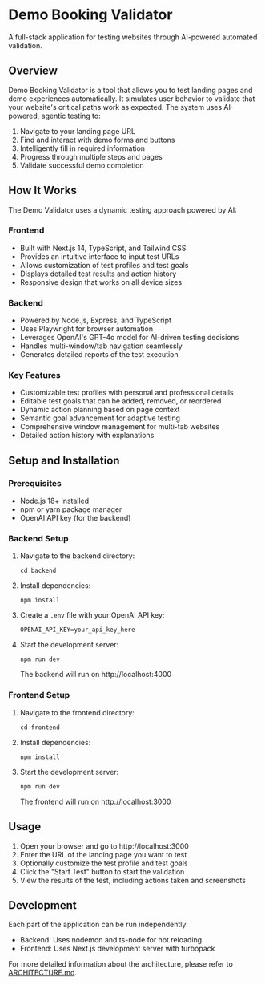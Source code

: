 # Demo Booking Validator

A full-stack application for testing websites through AI-powered automated validation.

## Overview

Demo Booking Validator is a tool that allows you to test landing pages and demo experiences automatically. It simulates user behavior to validate that your website's critical paths work as expected. The system uses AI-powered, agentic testing to:

1. Navigate to your landing page URL
2. Find and interact with demo forms and buttons
3. Intelligently fill in required information
4. Progress through multiple steps and pages
5. Validate successful demo completion

## How It Works

The Demo Validator uses a dynamic testing approach powered by AI:

### Frontend

- Built with Next.js 14, TypeScript, and Tailwind CSS
- Provides an intuitive interface to input test URLs
- Allows customization of test profiles and test goals
- Displays detailed test results and action history
- Responsive design that works on all device sizes

### Backend

- Powered by Node.js, Express, and TypeScript
- Uses Playwright for browser automation
- Leverages OpenAI's GPT-4o model for AI-driven testing decisions
- Handles multi-window/tab navigation seamlessly
- Generates detailed reports of the test execution

### Key Features

- Customizable test profiles with personal and professional details
- Editable test goals that can be added, removed, or reordered
- Dynamic action planning based on page context
- Semantic goal advancement for adaptive testing
- Comprehensive window management for multi-tab websites
- Detailed action history with explanations

## Setup and Installation

### Prerequisites

- Node.js 18+ installed
- npm or yarn package manager
- OpenAI API key (for the backend)

### Backend Setup

1. Navigate to the backend directory:

   ```
   cd backend
   ```

2. Install dependencies:

   ```
   npm install
   ```

3. Create a `.env` file with your OpenAI API key:

   ```
   OPENAI_API_KEY=your_api_key_here
   ```

4. Start the development server:
   ```
   npm run dev
   ```
   The backend will run on http://localhost:4000

### Frontend Setup

1. Navigate to the frontend directory:

   ```
   cd frontend
   ```

2. Install dependencies:

   ```
   npm install
   ```

3. Start the development server:
   ```
   npm run dev
   ```
   The frontend will run on http://localhost:3000

## Usage

1. Open your browser and go to http://localhost:3000
2. Enter the URL of the landing page you want to test
3. Optionally customize the test profile and test goals
4. Click the "Start Test" button to start the validation
5. View the results of the test, including actions taken and screenshots

## Development

Each part of the application can be run independently:

- Backend: Uses nodemon and ts-node for hot reloading
- Frontend: Uses Next.js development server with turbopack

For more detailed information about the architecture, please refer to [ARCHITECTURE.md](./ARCHITECTURE.md).
